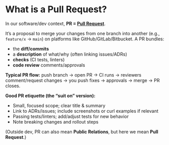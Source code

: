 # What is a Pull Request?

In our software/dev context, **PR = [Pull Request](https://docs.github.com/en/pull-requests/collaborating-with-pull-requests/proposing-changes-to-your-work-with-pull-requests/about-pull-requests)**.

It’s a proposal to merge your changes from one branch into another (e.g., `feature/x` → `main`) on platforms like GitHub/GitLab/Bitbucket. A PR bundles:

* the **diff/commits**
* a **description** of what/why (often linking issues/ADRs)
* **checks** (CI tests, linters)
* **code review** comments/approvals

**Typical PR flow:** push branch → open PR → CI runs → reviewers comment/request changes → you push fixes → approvals → merge → PR closes.

**Good PR etiquette (the “suit on” version):**

* Small, focused scope; clear title & summary
* Link to ADRs/issues; include screenshots or curl examples if relevant
* Passing tests/linters; add/adjust tests for new behavior
* Note breaking changes and rollout steps

(Outside dev, PR can also mean **Public Relations**, but here we mean **Pull Request**.)